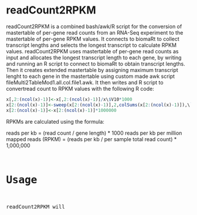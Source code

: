 # readCount2RPKM


readCount2RPKM is a combined bash/awk/R script for the conversion of mastertable of per-gene read counts from an RNA-Seq experiment to the mastertable of per-gene RPKM values. It connects to biomaRt to collect transcript lengths and selects the longest transcript to calculate RPKM values.
readCount2RPKM uses mastertable of per-gene read counts as input and allocates the longest transcript length to each gene, by writing and running an R script to connect to biomaRt to obtain transcript lengths. Then it creates extended mastertable by assigning maximum transcript lenght to each gene in the mastertable using custom made awk script fileMulti2TableMod1.all.col.file1.awk. It then writes and R script to convertread count to RPKM values with the following R code:

```R
x[,2:(ncol(x)-1)]<-x[,2:(ncol(x)-1)]/x\$V10*1000
x[2:(ncol(x)-1)]<-sweep(x[2:(ncol(x)-1)],2,colSums(x[2:(ncol(x)-1)]),\`/\`)
x[2:(ncol(x)-1)]<-x[2:(ncol(x)-1)]*1000000
```

RPKMs are calculated using the formula:

</pre>
reads per kb = (read count / gene length) * 1000
reads per kb per million mapped reads (RPKM) = (reads per kb / per sample total read count) * 1,000,000
<pre>

# Usage


readCount2RPKM will 
